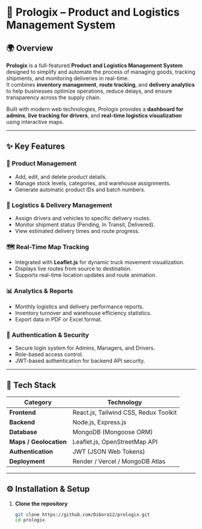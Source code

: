 # 🚚 Prologix – Product and Logistics Management System 
 
## 🌍 Overview
**Prologix** is a full-featured **Product and Logistics Management System** designed to simplify and automate the process of managing goods, tracking shipments, and monitoring deliveries in real-time.  
It combines **inventory management**, **route tracking**, and **delivery analytics** to help businesses optimize operations, reduce delays, and ensure transparency across the supply chain.

Built with modern web technologies, Prologix provides a **dashboard for admins**, **live tracking for drivers**, and **real-time logistics visualization** using interactive maps.

---

## ✨ Key Features

### 🏢 Product Management
- Add, edit, and delete product details.
- Manage stock levels, categories, and warehouse assignments.
- Generate automatic product IDs and batch numbers.

### 🚛 Logistics & Delivery Management
- Assign drivers and vehicles to specific delivery routes.
- Monitor shipment status (Pending, In Transit, Delivered).
- View estimated delivery times and route progress.

### 🗺️ Real-Time Map Tracking
- Integrated with **Leaflet.js** for dynamic truck movement visualization.
- Displays live routes from source to destination.
- Supports real-time location updates and route animation.

### 📊 Analytics & Reports
- Monthly logistics and delivery performance reports.
- Inventory turnover and warehouse efficiency statistics.
- Export data in PDF or Excel format.

### 🔐 Authentication & Security
- Secure login system for Admins, Managers, and Drivers.
- Role-based access control.
- JWT-based authentication for backend API security.

---

## 🧠 Tech Stack

| Category | Technology |
|-----------|-------------|
| **Frontend** | React.js, Tailwind CSS, Redux Toolkit |
| **Backend** | Node.js, Express.js |
| **Database** | MongoDB (Mongoose ORM) |
| **Maps / Geolocation** | Leaflet.js, OpenStreetMap API |
| **Authentication** | JWT (JSON Web Tokens) |
| **Deployment** | Render / Vercel / MongoDB Atlas |

---

## ⚙️ Installation & Setup

1. **Clone the repository**
   ```bash
   git clone https://github.com/Dibora12/prologix.git
   cd prologix


